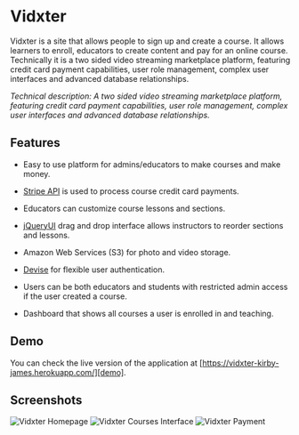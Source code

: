 
# Vidxter

Vidxter is a site that allows people to sign up and create a course. It allows learners to enroll, educators to create content and pay for an online course. Technically it is a two sided video streaming marketplace platform, featuring credit card payment capabilities, user role management, complex user interfaces and advanced database relationships.

*Technical description: A two sided video streaming marketplace platform, featuring credit card payment capabilities, user role management, complex user interfaces and advanced database relationships.*

## Features

* Easy to use platform for admins/educators to make courses and make money.

* [Stripe API](https://stripe.com/docs/api) is used to process course credit card payments.

* Educators can customize course lessons and sections.

* [jQueryUI](https://jqueryui.com/) drag and drop interface allows instructors to reorder sections and lessons.

* Amazon Web Services (S3) for photo and video storage.

* [Devise](https://github.com/plataformatec/devise) for flexible user authentication.

* Users can be both educators and students with restricted  admin access if the user created a course.

* Dashboard that shows all courses a user is enrolled in and teaching.

## Demo
You can check the live version of the application at
[https://vidxter-kirby-james.herokuapp.com/][demo].

[demo]: https://dev-stream-courses.herokuapp.com/

## Screenshots
![Vidxter Homepage](https://github.com/kirbygit/vidxter/blob/master/app/assets/images/vidxter-homepage.jpg "Vidxter Homepage")
![Vidxter Courses Interface](https://github.com/kirbygit/vidxter/blob/master/app/assets/images/vidxter-courses.jpg "Vidxter Courses")
![Vidxter Payment](https://github.com/kirbygit/vidxter/blob/master/app/assets/images/vidxter-payment.jpg "Vidxter w/ Stripe Payment")
